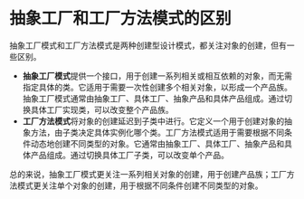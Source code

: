 # 抽象工厂和工厂方法模式的区别

抽象工厂模式和工厂方法模式是两种创建型设计模式，都关注对象的创建，但有一些区别。

+ **抽象工厂模式**提供一个接口，用于创建一系列相关或相互依赖的对象，而无需指定具体的类。它适用于需要一次性创建多个相关对象，以形成一个产品族。抽象工厂模式通常由抽象工厂、具体工厂、抽象产品和具体产品组成。通过切换具体工厂实现类，可以改变整个产品族。
+ **工厂方法模式**将对象的创建延迟到子类中进行。它定义一个用于创建对象的抽象方法，由子类决定具体实例化哪个类。工厂方法模式适用于需要根据不同条件动态地创建不同类型的对象。它通常由抽象工厂、具体工厂、抽象产品和具体产品组成。通过切换具体工厂子类，可以改变单个产品。

总的来说，抽象工厂模式更关注一系列相关对象的创建，用于创建产品族；工厂方法模式更关注单个对象的创建，用于根据不同条件创建不同类型的对象。


